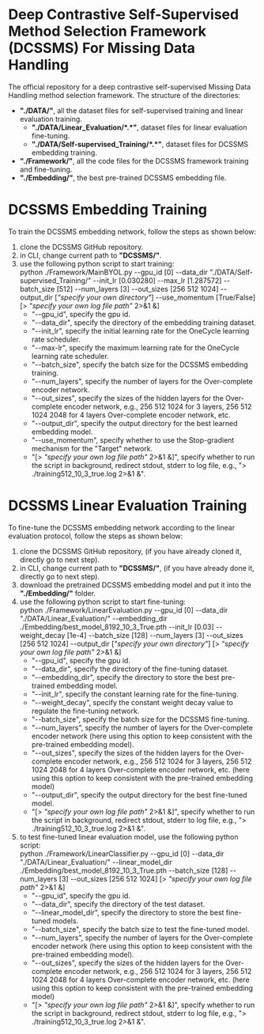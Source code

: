 # Deep Contrastive Self-Supervised Method Selection Framework (DCSSMS) For Missing Data Handling
The official repository for a deep contrastive self-supervised Missing Data Handling method selection framework.
The structure of the directories:
- **"./DATA/"**, all the dataset files for self-supervised training and linear evaluation training.
	- **"./DATA/Linear_Evaluation/\*.\*"**, dataset files for linear evaluation fine-tuning.
	- **"./DATA/Self-supervised_Training/\*.\*"**, dataset files for DCSSMS embedding training.
- **"./Framework/"**, all the code files for the DCSSMS framework training and fine-tuning.
- **"./Embedding/"**, the best pre-trained DCSSMS embedding file.

# DCSSMS Embedding Training
To train the DCSSMS embedding network, follow the steps as shown below:
1. clone the DCSSMS GitHub repository.
1. in CLI, change current path to **"DCSSMS/"**.
1. use the following python script to start training:<br/>
   python ./Framework/MainBYOL.py --gpu_id \[0\] --data_dir "./DATA/Self-supervised_Training/" --init_lr \[0.030280\] --max_lr \[1.287572\] --batch_size \[512\] --num_layers \[3\] --out_sizes \[256 512 1024\] --output_dir \[_"specify your own directory"_\] --use_momentum \[True/False\] \[> _"specify your own log file path"_ 2>&1 &\]
   - "--gpu_id", specify the gpu id.
   - "--data_dir", specify the directory of the embedding training dataset.
   - "--init_lr", specify the initial learning rate for the OneCycle learning rate scheduler.
   - "--max-lr", specify the maximum learning rate for the OneCycle learning rate scheduler.
   - "--batch_size", specify the batch size for the DCSSMS embedding training.
   - "--num_layers", specify the number of layers for the Over-complete encoder network.
   - "--out_sizes", specify the sizes of the hidden layers for the Over-complete encoder network, e.g., 256 512 1024 for 3 layers, 256 512 1024 2048 for 4 layers Over-complete encoder network, etc.
   - "--output_dir", specify the output directory for the best learned embedding model.
   - "--use_momentum", specify whether to use the Stop-gradient mechanism for the "Target" network.
   - "\[> _"specify your own log file path"_ 2>&1 &\]", specify whether to run the script in background, redirect stdout, stderr to log file, e.g., "> ./training512_10_3_true.log 2>&1 &".

# DCSSMS Linear Evaluation Training
To fine-tune the DCSSMS embedding network according to the linear evaluation protocol, follow the steps as shown below:
1. clone the DCSSMS GitHub repository, (if you have already cloned it, directly go to next step).
1. in CLI, change current path to **"DCSSMS/"**, (if you have already done it, directly go to next step).
1. download the pretrained DCSSMS embedding model and put it into the **"./Embedding/"** folder.
1. use the following python script to start fine-tuning:<br/>
   python ./Framework/LinearEvaluation.py --gpu_id \[0\] --data_dir "./DATA/Linear_Evaluation/" --embedding_dir ./Embedding/best_model_8192_10_3_True.pth --init_lr \[0.03\] --weight_decay \[1e-4\] --batch_size \[128\] --num_layers \[3\] --out_sizes \[256 512 1024\] --output_dir \[_"specify your own directory"_\] \[> _"specify your own log file path"_ 2>&1 &\]
   - "--gpu_id", specify the gpu id.
   - "--data_dir", specify the directory of the fine-tuning dataset.
   - "--embedding_dir", specify the directory to store the best pre-trained embedding model.
   - "--init_lr", specify the constant learning rate for the fine-tuning.
   - "--weight_decay", specify the constant weight decay value to regulate the fine-tuning network.
   - "--batch_size", specify the batch size for the DCSSMS fine-tuning.
   - "--num_layers", specify the number of layers for the Over-complete encoder network (here using this option to keep consistent with the pre-trained embedding model).
   - "--out_sizes", specify the sizes of the hidden layers for the Over-complete encoder network, e.g., 256 512 1024 for 3 layers, 256 512 1024 2048 for 4 layers Over-complete encoder network, etc. (here using this option to keep consistent with the pre-trained embedding model)
   - "--output_dir", specify the output directory for the best fine-tuned model.
   - "\[> _"specify your own log file path"_ 2>&1 &\]", specify whether to run the script in background, redirect stdout, stderr to log file, e.g., "> ./training512_10_3_true.log 2>&1 &".
1. to test fine-tuned linear evaluation model, use the following python script:<br/>
   python ./Framework/LinearClassifier.py --gpu_id \[0\] --data_dir "./DATA/Linear_Evaluation/" --linear_model_dir ./Embedding/best_model_8192_10_3_True.pth --batch_size \[128\] --num_layers \[3\] --out_sizes \[256 512 1024\] \[> _"specify your own log file path"_ 2>&1 &\]
   - "--gpu_id", specify the gpu id.
   - "--data_dir", specify the directory of the test dataset.
   - "--linear_model_dir", specify the directory to store the best fine-tuned models.
   - "--batch_size", specify the batch size to test the fine-tuned model.
   - "--num_layers", specify the number of layers for the Over-complete encoder network (here using this option to keep consistent with the pre-trained embedding model).
   - "--out_sizes", specify the sizes of the hidden layers for the Over-complete encoder network, e.g., 256 512 1024 for 3 layers, 256 512 1024 2048 for 4 layers Over-complete encoder network, etc. (here using this option to keep consistent with the pre-trained embedding model)
   - "\[> _"specify your own log file path"_ 2>&1 &\]", specify whether to run the script in background, redirect stdout, stderr to log file, e.g., "> ./training512_10_3_true.log 2>&1 &".
